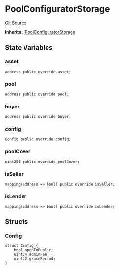 # PoolConfiguratorStorage

[Git Source](https://github.com/bsostech/isle/blob/1b9b42ecc99464a07a9859078c2c7bc923a6500d/docs/reference)

**Inherits:**
[IPoolConfiguratorStorage](/docs/reference/interfaces/pool/IPoolConfiguratorStorage.md)

## State Variables

### asset

```solidity
address public override asset;
```

### pool

```solidity
address public override pool;
```

### buyer

```solidity
address public override buyer;
```

### config

```solidity
Config public override config;
```

### poolCover

```solidity
uint256 public override poolCover;
```

### isSeller

```solidity
mapping(address => bool) public override isSeller;
```

### isLender

```solidity
mapping(address => bool) public override isLender;
```

## Structs

### Config

```solidity
struct Config {
    bool openToPublic;
    uint24 adminFee;
    uint32 gracePeriod;
}
```
